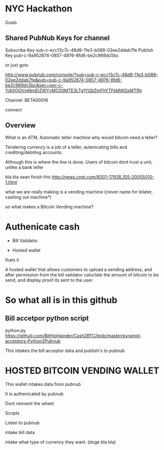 NYC Hackathon
===============


Goals



Shared PubNub Keys for channel
-----------------------------

Subscribe Key	 sub-c-ecc13c7c-48d9-11e3-b088-02ee2ddab7fe
Publish Key	pub-c-9a952874-0857-4976-8fd6-be2c969dc5bc


or just goto


http://www.pubnub.com/console/?sub=sub-c-ecc13c7c-48d9-11e3-b088-02ee2ddab7fe&pub=pub-c-9a952874-0857-4976-8fd6-be2c969dc5bc&sec=sec-c-YjA0OGVmNmEtZWYyMC00MTE3LTg1YjQtZmFhYTFkMWQxMTRh



Channel: BETA00016


connect 

Overview
-----------


What is an ATM, 
Automatic teller machine
why would bitcoin need a teller?

Tendering currency is a job of a teller, autenicating bills and crediting/debiting accounts.

Although this is where the line is done.
Users of bitcoin dont trust a unit, unlike a bank teller

bla bla sean finish this
http://news.cnet.com/8301-17938_105-20005010-1.html


what we are really making is a vending machine
(clever name for bilater, cashing out machine*)








so what makes a Bitcoin Vending machine?


Authenicate cash
=================

- Bill Validator

- Hosted wallet

thats it

A hosted wallet that allows customers to upload a sending address, and after permission from the bill validator caluclate the amount of bitcoin to be send, and display proof its sent to the user.





So what all is in this github
=============================


Bill accetpor python script
--------------------------


python.py
https://github.com/BitHighlander/Cash2BTC/blob/master/pyramid-acceptors-Python2Pubnub

This intakes the bill acceptor data and publish's to pubnub




HOSTED BITCOIN VENDING WALLET
=========================

This wallet intakes data from pubnub

It is authenicated by pubnub

Dont reinvent the wheel






Scripts

Listen to pubnub

intake bill data

intake what type of currency they want. (doge bla bla)




















